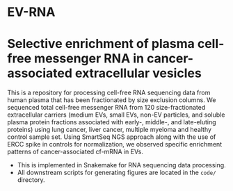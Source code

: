 # EV-RNA
# Selective enrichment of plasma cell-free messenger RNA in cancer-associated extracellular vesicles

This is a repository for processing cell-free RNA sequencing data from human plasma that has been fractionated by size exclusion columns. We sequenced total cell-free messenger RNA from 120 size-fractionated extracellular carriers (medium EVs, small EVs, non-EV particles, and soluble plasma protein fractions associated with early-, middle-, and late-eluting proteins) using lung cancer, liver cancer, multiple myeloma and healthy control sample set. Using SmartSeq NGS approach along with the use of ERCC spike in controls for normalization, we observed specific enrichment patterns of cancer-associated cf-mRNA in EVs. 

* This is implemented in Snakemake for RNA sequencing data processing. 
* All downstream scripts for generating figures are located in the `code/` directory.
